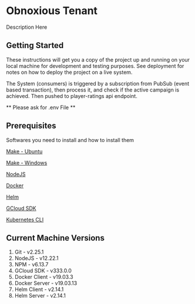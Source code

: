 # Obnoxious Tenant

Description Here

## Getting Started

These instructions will get you a copy of the project up and running on your local machine for development and testing purposes. See deployment for notes on how to deploy the project on a live system.

The System (consumers) is triggered by a subscription from PubSub (event based transaction), then process it, and check if the active campaign is achieved. Then pushed to player-ratings api endpoint.

** Please ask for .env File **

## Prerequisites

Softwares you need to install and how to install them

[Make - Ubuntu](https://askubuntu.com/questions/192645/make-command-not-found)

[Make - Windows](https://stackoverflow.com/questions/2532234/how-to-run-a-makefile-in-windows)

[NodeJS](https://nodejs.org/en/download/)

[Docker](https://docs.docker.com/get-docker/)

[Helm](https://helm.sh/docs/helm/helm_install/)

[GCloud SDK](https://cloud.google.com/sdk/install)

[Kubernetes CLI](https://kubernetes.io/docs/tasks/tools/install-kubectl/)

## Current Machine Versions

1. Git - v2.25.1
2. NodeJS - v12.22.1
3. NPM - v6.13.7
4. GCloud SDK - v333.0.0
5. Docker Client - v19.03.3
6. Docker Server - v19.03.13
7. Helm Client - v2.14.1
8. Helm Server - v2.14.1
